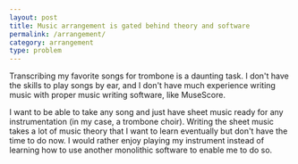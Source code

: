 ```yaml
---
layout: post
title: Music arrangement is gated behind theory and software
permalink: /arrangement/
category: arrangement
type: problem
---
```


Transcribing my favorite songs for trombone is a daunting task. I don't have the skills to play songs by ear, and I don't have much experience writing
music with proper music writing software, like MuseScore.

I want to be able to take any song and just have sheet music ready for any instrumentation (in my case, a trombone choir). Writing the sheet music takes a lot of music theory that I want to learn eventually but don't have the time to do now. I would rather enjoy playing my instrument instead of learning how to use another monolithic software to enable me to do so.
